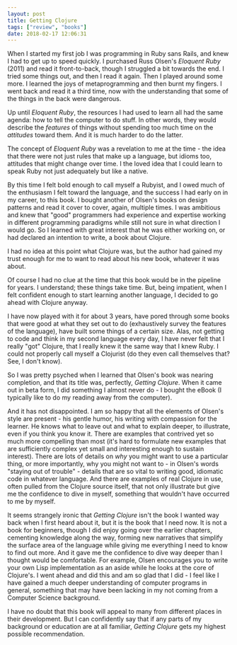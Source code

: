```yaml
---
layout: post
title: Getting Clojure
tags: ["review", "books"]
date: 2018-02-17 12:06:31
---
```


When I started my first job I was programming in Ruby sans Rails, and
knew I had to get up to speed quickly. I purchased Russ Olsen's
*Eloquent Ruby* (2011) and read it front-to-back, though I struggled a
bit towards the end. I tried some things out, and then I read it
again. Then I played around some more. I learned the joys of
metaprogramming and then burnt my fingers. I went back and read it a
third time, now with the understanding that some of the things in the
back were dangerous.

Up until *Eloquent Ruby*, the resources I had used to learn all had
the same agenda: how to tell the computer to do stuff. In other words,
they would describe the *features* of things without spending too much
time on the *attitudes* toward them. And it is much harder to do the
latter.

The concept of *Eloquent Ruby* was a revelation to me at the time -
the idea that there were not just rules that make up a language, but
idioms too, attitudes that might change over time. I the loved idea
that I could learn to speak Ruby not just adequately but like a
native.

By this time I felt bold enough to call myself a Rubyist, and I owed
much of the enthusiasm I felt toward the language, and the success I
had early on in my career, to this book. I bought another of Olsen's
books on design patterns and read it cover to cover, again, multiple
times. I was ambitious and knew that "good" programmers had experience
and expertise working in different programming paradigms while still
not sure in what direction I would go. So I learned with great
interest that he was either working on, or had declared an intention
to write, a book about Clojure.

I had no idea at this point what Clojure was, but the author had
gained my trust enough for me to want to read about his new book,
whatever it was about.

Of course I had no clue at the time that this book would be in the
pipeline for years. I understand; these things take time. But, being
impatient, when I felt confident enough to start learning another
language, I decided to go ahead with Clojure anyway.

I have now played with it for about 3 years, have pored through some
books that were good at what they set out to do (exhaustively survey
the features of the language), have built some things of a certain
size. Alas, not getting to code and think in my second language every
day, I have never felt that I really "got" Clojure, that I really knew
it the same way that I knew Ruby. I could not properly call myself a
Clojurist (do they even call themselves that? See, I don't know).

So I was pretty psyched when I learned that Olsen's book was nearing
completion, and that its title was, perfectly, *Getting Clojure*. When
it came out in beta form, I did something I almost never do - I bought
the eBook (I typically like to do my reading away from the computer).

And it has not disappointed. I am so happy that all the elements of
Olsen's style are present - his gentle humor, his writing with
compassion for the learner. He knows what to leave out and what to
explain deeper, to illustrate, even if you think you know it. There
are examples that contrived yet so much more compelling than most
(it's hard to formulate new examples that are sufficiently complex yet
small and interesting enough to sustain interest). There are lots of
details on *why* you might want to use a particular thing, or more
importantly, why you might not want to - in Olsen's words "staying out
of trouble" - details that are so vital to writing good, idiomatic
code in whatever language. And there are examples of real Clojure in
use, often pulled from the Clojure source itself, that not only
illustrate but give me the confidence to dive in myself, something
that wouldn't have occurred to me by myself.

It seems strangely ironic that *Getting Clojure* isn't the book I
wanted way back when I first heard about it, but it is the book that I
need now. It is not a book for beginners, though I did enjoy going
over the earlier chapters, cementing knowledge along the way, forming
new narratives that simplify the surface area of the language while
giving me everything I need to know to find out more. And it gave me
the confidence to dive way deeper than I thought would be
comfortable. For example, Olsen encourages you to write your own Lisp
implementation as an aside while he looks at the core of Clojure's. I
went ahead and did this and am so glad that I did - I feel like I have
gained a much deeper understanding of computer programs in general,
something that may have been lacking in my not coming from a Computer
Science background.

I have no doubt that this book will appeal to many from different
places in their development. But I can confidently say that if any
parts of my background or education are at all familiar, *Getting
Clojure* gets my highest possible recommendation.
